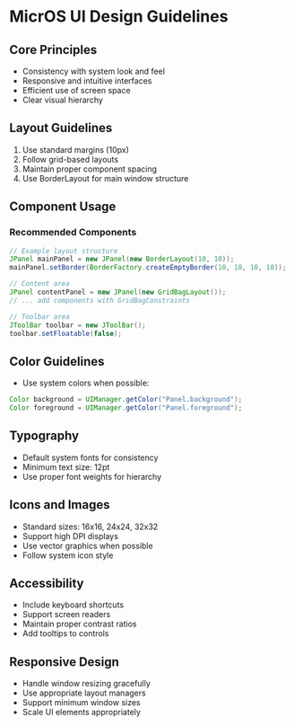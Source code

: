 # MicrOS UI Design Guidelines

## Core Principles
- Consistency with system look and feel
- Responsive and intuitive interfaces
- Efficient use of screen space
- Clear visual hierarchy

## Layout Guidelines
1. Use standard margins (10px)
2. Follow grid-based layouts
3. Maintain proper component spacing
4. Use BorderLayout for main window structure

## Component Usage
### Recommended Components
```java
// Example layout structure
JPanel mainPanel = new JPanel(new BorderLayout(10, 10));
mainPanel.setBorder(BorderFactory.createEmptyBorder(10, 10, 10, 10));

// Content area
JPanel contentPanel = new JPanel(new GridBagLayout());
// ... add components with GridBagConstraints

// Toolbar area
JToolBar toolbar = new JToolBar();
toolbar.setFloatable(false);
```

## Color Guidelines
- Use system colors when possible:
```java
Color background = UIManager.getColor("Panel.background");
Color foreground = UIManager.getColor("Panel.foreground");
```

## Typography
- Default system fonts for consistency
- Minimum text size: 12pt
- Use proper font weights for hierarchy

## Icons and Images
- Standard sizes: 16x16, 24x24, 32x32
- Support high DPI displays
- Use vector graphics when possible
- Follow system icon style

## Accessibility
- Include keyboard shortcuts
- Support screen readers
- Maintain proper contrast ratios
- Add tooltips to controls

## Responsive Design
- Handle window resizing gracefully
- Use appropriate layout managers
- Support minimum window sizes
- Scale UI elements appropriately
